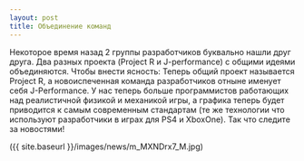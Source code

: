 ```yaml
---
layout: post
title: Объединение команд
---
```


Некоторое время назад 2 группы разработчиков буквально нашли друг друга. 
Два разных проекта (Project R и J-performance) с общими идеями объединяются. 
Чтобы внести ясность: 
Теперь общий проект называется Project R, а новоиспеченная команда разработчиков отныне именует себя J-Performance. 
У нас теперь больше программистов работающих над реалистичной физикой и механикой игры, а графика теперь будет приводится к самым современным стандартам (те же технологии что используют разработчики в играх для PS4 и XboxOne). 
Так что следите за новостями!

({{ site.baseurl }}/images/news/m_MXNDrx7_M.jpg)